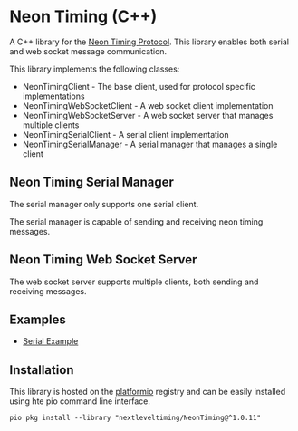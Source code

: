 # Neon Timing (C++)

A C++ library for the [Neon Timing Protocol](https://github.com/NextLevelTiming/neon-timing-protocol). This library enables both serial and web socket message communication.

This library implements the following classes:
- NeonTimingClient - The base client, used for protocol specific implementations
- NeonTimingWebSocketClient - A web socket client implementation
- NeonTimingWebSocketServer - A web socket server that manages multiple clients
- NeonTimingSerialClient - A serial client implementation
- NeonTimingSerialManager - A serial manager that manages a single client

## Neon Timing Serial Manager
The serial manager only supports one serial client.

The serial manager is capable of sending and receiving neon timing messages.

## Neon Timing Web Socket Server
The web socket server supports multiple clients, both sending and receiving messages.

## Examples
- [Serial Example](./NeonTiming/examples/serial.cpp)

## Installation
This library is hosted on the [platformio](https://registry.platformio.org/) registry and can be easily installed using hte pio command line interface.

```
pio pkg install --library "nextleveltiming/NeonTiming@^1.0.11"
```

